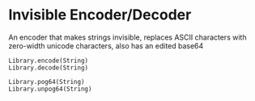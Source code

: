# Invisible Encoder/Decoder

An encoder that makes strings invisible, replaces ASCII characters with zero-width unicode characters, also has an edited base64


```
Library.encode(String) 
Library.decode(String)

Library.pog64(String)
Library.unpog64(String)
```
